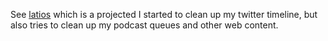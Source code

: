 See [latios](https://github.com/2xic-speedrun/latios) which is a projected I started to clean up my twitter timeline, but also tries to clean up my podcast queues and other web content.
